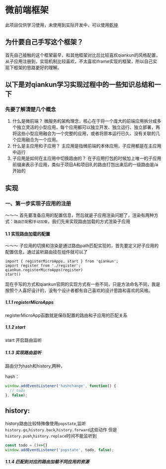 # 微前端框架
此项目仅供学习使用，未使用到实际开发中，可以使用[乾坤](https://qiankun.umijs.org/zh/guide)

## 为什要自己手写这个框架？
  首先自己接触的这个框架最早，和其他框架对比后比较喜欢qiankun的风格配置，从子应用注册到，实现机制比较喜欢，不太喜欢iframe实现的框架，所以自己实现下框架的思路更好的理解。

## 以下是对qiankun学习实现过程中的一些知识总结和一下
### 先要了解清楚几个概念
1. 什么是微前端？
  微服务的架构理念，核心在于将一个庞大的前端应用拆分成多个独立灵活的小型应用，每个应用都可以独立开发、独立运行、独立部署，再将这些小型应用融合为一个完整的应用，或者将原本运行已久、没有关联的几个应用融合为一个应用。
3. 什么是主应用和子应用？
  主应用是指微前端的本体应用，子应用都是在主应用中运行 
4. 子应用是如何在主应用中切换路由的？
  在子应用打包的时候加上唯一的子应用前缀来表示子应用，类似于项目A和项目B,的路由打包出来后的一级路由是/a开始的

## 实现

### 一、第一步实现子应用的注册
～～～ 
首先要准备应用的配置信息，然后就是子应用渲染问题了，渲染有两种方式：`路由匹配`和`手动加载`，我们先来实现路由加载的方式渲染子应用
#### 1.1 实现路由加载的配置
～～～
子应用的切换和渲染是通过路由path匹配实现的，首先要定义好子应用的配置信息，通过监听路由挂在组件就可以了
```
import { registerMicroApps, start } from 'qiankun';
import register from './register';
qiankun.registerMicroApps(register) 
start()
```

现在手写的方式和qiankun官网的实现方式有一些不同，只是方法命名不同，我是按照个人喜好设计的，没有个设计者都有自己喜欢的设计思路和喜欢的风格。

##### 1.1.1 registerMicroApps
registerMicroApp函数就是保存配置的路由和子应用的匹配关系

##### 1.1.2 start
start 开启路由监听
##### 1.1.3 实现路由监听
路由分为hash和history,两种，

hash：
```js
window.addEventListener('hashchange', function() {
  // todo
}, false);
```
history:
---
history路由比较特殊像使用`popstate`,监听`history.go`,`history.back`,`history.forward`这些动作
但是 `history.push`,`history.replace`时间不能监听到
```js
const todo = ()=>{}
window.addEventListener('popstate', todo, false);

```
##### 1.1.4 匹配到对应的路由加载不同应用的资源
